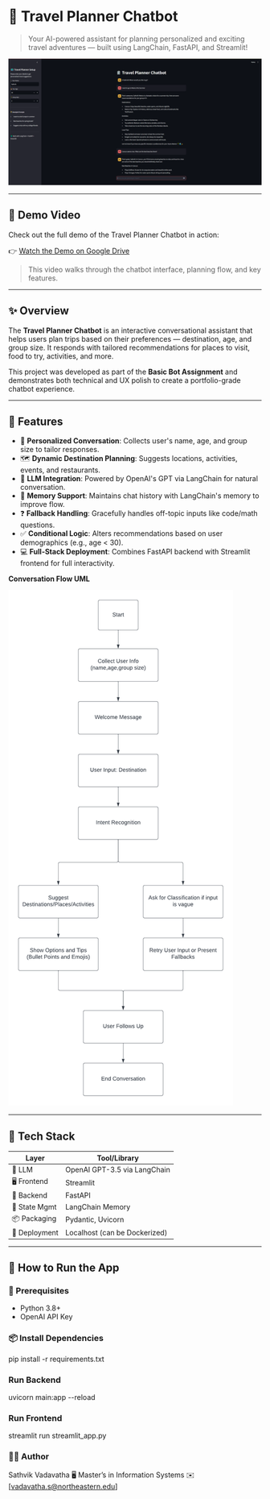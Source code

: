 # 🧳 Travel Planner Chatbot

> Your AI-powered assistant for planning personalized and exciting travel adventures — built using LangChain, FastAPI, and Streamlit!

![TravelBot Screenshot](assets/ai_travel_planner.PNG)

---

## 🎥 Demo Video

Check out the full demo of the Travel Planner Chatbot in action:

👉 [Watch the Demo on Google Drive](https://drive.google.com/file/d/1z175ZfApoAtlQa4rSwbHM_Cgejq-Kg_s/view?usp=sharing)

> This video walks through the chatbot interface, planning flow, and key features.

---

## ✨ Overview

The **Travel Planner Chatbot** is an interactive conversational assistant that helps users plan trips based on their preferences — destination, age, and group size. It responds with tailored recommendations for places to visit, food to try, activities, and more.

This project was developed as part of the **Basic Bot Assignment** and demonstrates both technical and UX polish to create a portfolio-grade chatbot experience.

---

## 🧠 Features

- 🎉 **Personalized Conversation**: Collects user's name, age, and group size to tailor responses.
- 🗺️ **Dynamic Destination Planning**: Suggests locations, activities, events, and restaurants.
- 🤖 **LLM Integration**: Powered by OpenAI's GPT via LangChain for natural conversation.
- 💬 **Memory Support**: Maintains chat history with LangChain's memory to improve flow.
- ❓ **Fallback Handling**: Gracefully handles off-topic inputs like code/math questions.
- ✅ **Conditional Logic**: Alters recommendations based on user demographics (e.g., age < 30).
- 💻 **Full-Stack Deployment**: Combines FastAPI backend with Streamlit frontend for full interactivity.


**Conversation Flow UML**

![Conversation Flow UML](assets/uml.png)


---

## 🧱 Tech Stack

| Layer        | Tool/Library       |
|--------------|--------------------|
| 🧠 LLM        | OpenAI GPT-3.5 via LangChain |
| 🖥️ Frontend  | Streamlit          |
| 🧩 Backend    | FastAPI            |
| 🔄 State Mgmt | LangChain Memory   |
| 📦 Packaging  | Pydantic, Uvicorn  |
| 📂 Deployment | Localhost (can be Dockerized) |

---

## 🚀 How to Run the App

### 🔧 Prerequisites

- Python 3.8+
- OpenAI API Key

### 📦 Install Dependencies

pip install -r requirements.txt


### Run Backend

uvicorn main:app --reload

### Run Frontend

streamlit run streamlit_app.py




### 👨‍💻 Author
Sathvik Vadavatha
🖥️ Master’s in Information Systems
✉️ [vadavatha.s@northeastern.edu]
